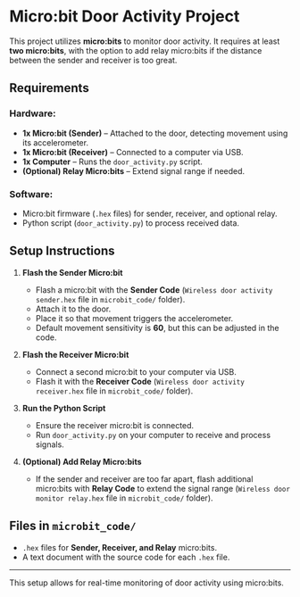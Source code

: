 # Micro:bit Door Activity Project

This project utilizes **micro:bits** to monitor door activity. It requires at least **two micro:bits**, with the option to add relay micro:bits if the distance between the sender and receiver is too great.

## Requirements
### Hardware:
- **1x Micro:bit (Sender)** – Attached to the door, detecting movement using its accelerometer.
- **1x Micro:bit (Receiver)** – Connected to a computer via USB.
- **1x Computer** – Runs the `door_activity.py` script.
- **(Optional) Relay Micro:bits** – Extend signal range if needed.

### Software:
- Micro:bit firmware (`.hex` files) for sender, receiver, and optional relay.
- Python script (`door_activity.py`) to process received data.

## Setup Instructions
1. **Flash the Sender Micro:bit**
   - Flash a micro:bit with the **Sender Code** (`Wireless door activity sender.hex` file in `microbit_code/` folder).
   - Attach it to the door.
   - Place it so that movement triggers the accelerometer.
   - Default movement sensitivity is **60**, but this can be adjusted in the code.

2. **Flash the Receiver Micro:bit**
   - Connect a second micro:bit to your computer via USB.
   - Flash it with the **Receiver Code** (`Wireless door activity receiver.hex` file in `microbit_code/` folder).

3. **Run the Python Script**
   - Ensure the receiver micro:bit is connected.
   - Run `door_activity.py` on your computer to receive and process signals.

4. **(Optional) Add Relay Micro:bits**
   - If the sender and receiver are too far apart, flash additional micro:bits with **Relay Code** to extend the signal range (`Wireless door monitor relay.hex` file in `microbit_code/` folder).

## Files in `microbit_code/`
- `.hex` files for **Sender, Receiver, and Relay** micro:bits.
- A text document with the source code for each `.hex` file.

---
This setup allows for real-time monitoring of door activity using micro:bits.
